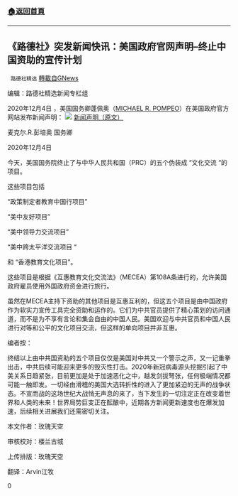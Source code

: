 ###  [:house:返回首頁](https://github.com/ourhimalayas/txt)
---

## 《路德社》突发新闻快讯：美国政府官网声明&#8211;终止中国资助的宣传计划
` 路德社精选` [轉載自GNews](https://gnews.org/zh-hans/619073/)

编辑：路德社精选新闻专栏组

2020年12月4日 ，美国国务卿蓬佩奥（[MICHAEL R. POMPEO](https://www.state.gov/biographies/michael-r-pompeo/)）在美国政府官方网站发布新闻声明：
![]()![](https://gnews-media-offload.s3.amazonaws.com/wp-content/uploads/2020/12/05082342/%E6%88%AA%E5%B1%8F2020-12-06-02.21.26.png)
[新闻声明（原文）](https://www.state.gov/termination-of-prc-funded-propaganda-programs/)

麦克尔.R.彭培奥 国务卿

2020年12月4日

今天，美国国务院终止了与中华人民共和国（PRC）的五个伪装成 “文化交流 “的项目。

这些项目包括

“政策制定者教育中国行项目”

“美中友好项目”

“美中领导力交流项目”

“美中跨太平洋交流项目 “

和 “香港教育文化项目”。

这些项目是根据《互惠教育文化交流法》（MECEA）第108A条进行的，允许美国政府雇员使用外国政府资金进行旅行。

虽然在MECEA主持下资助的其他项目是互惠互利的，但这五个项目是由中国政府作为软实力宣传工具完全资助和运作的。它们为中共官员提供了精心策划的访问通道，而不是为不享有言论和集会自由的中国人民。美国欢迎与中共官员和中国人民进行对等和公平的文化项目交流，但这样的单向项目并非互惠。

编者按：

终结以上由中共国资助的五个项目仅仅是美国对中共又一个警示之声，又一记重拳出击，中共后续可能迎来更多的毁灭性打击。2020年新冠病毒源头挖掘引起了中美关系日趋紧张，目前更加是处于加速恶化之中，越发剑拔弩张，任何极端情况都可能一触即发。一切经由滑稽的美国大选转折性的进入了更加紧迫的无声的战争状态。不宣而战的这场世纪大战悄无声息的来了，当下发生的一切注定正在改变着世界和人类的未来！世界局势巨变正在酝酿中，近期各方新闻更新速度也在爆发加速，后续相关进展我们还需密切关注。



本文作者：玫瑰天空

审核校对：楼兰古城

上传排版：玫瑰天空

翻译：Arvin江牧

0
